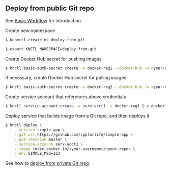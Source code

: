 ## Deploy from public Git repo

See [Basic Workflow](./basic-workflow.md) for introduction.

Create new namespace

```bash
$ kubectl create ns deploy-from-git

$ export KNCTL_NAMESPACE=deploy-from-git
```

Create Docker Hub secret for pushing images

```bash
$ knctl basic-auth-secret create -s docker-reg1 --docker-hub -u <your-username> -p <your-password>
```

If necessary, create Docker Hub secret for pulling images

```bash
$ knctl basic-auth-secret create -s docker-reg2 --docker-hub -u <your-username> -p <your-password> --for-pulling
```

Create service account that references above credentials

```bash
$ knctl service-account create -a serv-acct1 -s docker-reg1 [-s docker-reg2]
```

Deploy service that builds image from a Git repo, and then deploys it

```bash
$ knctl deploy \
    --service simple-app \
    --git-url https://github.com/cppforlife/simple-app \
    --git-revision master \
    --service-account serv-acct1 \
    --image index.docker.io/<your-username>/<your-repo> \
    --env SIMPLE_MSG=123
```

See how to [deploy from private Git repo](./deploy-private-git-repo.md).
